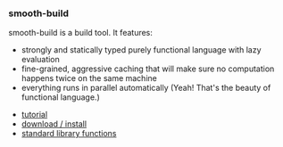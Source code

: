 ### smooth-build

smooth-build is a build tool. It features:
 - strongly and statically typed purely functional language with lazy evaluation
 - fine-grained, aggressive caching that will make sure
no computation happens twice on the same machine
 - everything runs in parallel automatically (Yeah! That's the beauty of functional language.)

 * [tutorial](doc/tutorial.md)
 * [download / install](doc/install.md)
 * [standard library functions](doc/api.md)
